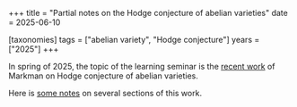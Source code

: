 +++
title = "Partial notes on the Hodge conjecture of abelian varieties"
date = 2025-06-10

[taxonomies]
tags = ["abelian variety", "Hodge conjecture"]
years = ["2025"]
+++

In spring of 2025, the topic of the learning seminar is the [recent work](https://arxiv.org/abs/2502.03415v2) of Markman on Hodge conjecture of abelian varieties.

Here is [some notes](/files/Note_on_Markman_s_example.pdf) on several sections of this work.